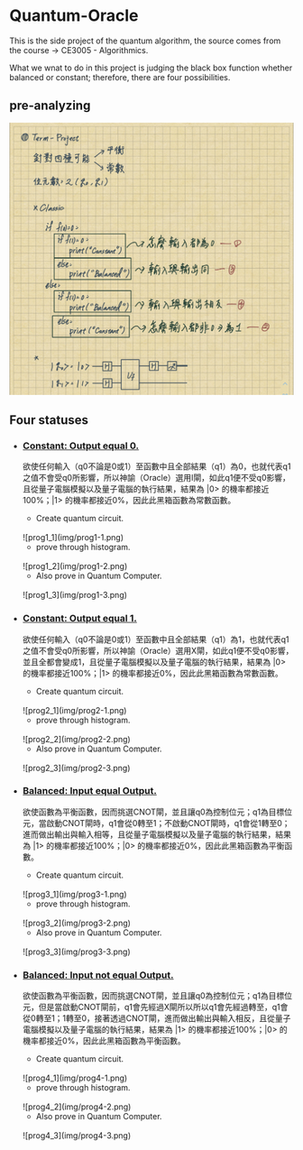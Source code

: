 # Quantum-Oracle

This is the side project of the quantum algorithm, the source comes from the course -> CE3005 - Algorithmics.

What we wnat to do in this project is judging the black box function whether balanced or constant; therefore, there are four possibilities.

## pre-analyzing

![analyze](img/analyze.jpg)

## Four statuses
* ### [Constant: Output equal 0.](https://github.com/1chooo/Quantum-Oracle/blob/main/prog01.py)
    欲使任何輸入（q0不論是0或1）至函數中且全部結果（q1）為0，也就代表q1之值不會受q0所影響，所以神諭（Oracle）選用I閘，如此q1便不受q0影響，且從量子電腦模擬以及量子電腦的執行結果，結果為 |0> 的機率都接近100%；|1> 的機率都接近0%，因此此黑箱函數為常數函數。

    * Create quantum circuit.
    <br>
    ![prog1_1](img/prog1-1.png)

    * prove through histogram.
    <br>
    ![prog1_2](img/prog1-2.png)

    * Also prove in Quantum Computer.
    <br>
    ![prog1_3](img/prog1-3.png)

* ### [Constant: Output equal 1.](https://github.com/1chooo/Quantum-Oracle/blob/main/prog02.py) 
    欲使任何輸入（q0不論是0或1）至函數中且全部結果（q1）為1，也就代表q1之值不會受q0所影響，所以神諭（Oracle）選用X閘，如此q1便不受q0影響，並且全都會變成1，且從量子電腦模擬以及量子電腦的執行結果，結果為 |0> 的機率都接近100%；|1> 的機率都接近0%，因此此黑箱函數為常數函數。

    * Create quantum circuit.
    <br>
    ![prog2_1](img/prog2-1.png)

    * prove through histogram.
    <br>    
    ![prog2_2](img/prog2-2.png)

    * Also prove in Quantum Computer.
    <br>
    ![prog2_3](img/prog2-3.png)

* ### [Balanced: Input equal Output.](https://github.com/1chooo/Quantum-Oracle/blob/main/prog03.py)
    欲使函數為平衡函數，因而挑選CNOT閘，並且讓q0為控制位元；q1為目標位元，當啟動CNOT閘時，q1會從0轉至1；不啟動CNOT閘時，q1會從1轉至0；進而做出輸出與輸入相等，且從量子電腦模擬以及量子電腦的執行結果，結果為 |1> 的機率都接近100%；|0> 的機率都接近0%，因此此黑箱函數為平衡函數。

    * Create quantum circuit.
    <br>
    ![prog3_1](img/prog3-1.png)

    * prove through histogram.
    <br>    
    ![prog3_2](img/prog3-2.png)

    * Also prove in Quantum Computer.
    <br>
    ![prog3_3](img/prog3-3.png)

* ### [Balanced: Input not equal Output.](https://github.com/1chooo/Quantum-Oracle/blob/main/prog04.py)
    欲使函數為平衡函數，因而挑選CNOT閘，並且讓q0為控制位元；q1為目標位元，但是當啟動CNOT閘前，q1會先經過X閘所以所以q1會先經過轉至，q1會從0轉至1；1轉至0，接著透過CNOT閘，進而做出輸出與輸入相反，且從量子電腦模擬以及量子電腦的執行結果，結果為 |1> 的機率都接近100%；|0> 的機率都接近0%，因此此黑箱函數為平衡函數。

    * Create quantum circuit.
    <br>
    ![prog4_1](img/prog4-1.png)

    * prove through histogram.
    <br>
    ![prog4_2](img/prog4-2.png)

    * Also prove in Quantum Computer.
    <br>
    ![prog4_3](img/prog4-3.png)